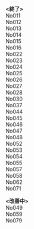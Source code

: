 __<終了>__  
No011  
No012  
No013  
No014  
No015  
No016  
No022  
No023  
No024  
No025  
No026  
No027  
No028  
No030  
No037    
No044  
No045  
No046  
No047  
No048  
No052  
No053  
No054  
No055  
No057  
No058  
No062  
No071  

__<改善中>__       
No049  
No059  
No079  